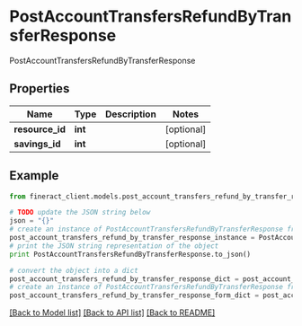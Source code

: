 # PostAccountTransfersRefundByTransferResponse

PostAccountTransfersRefundByTransferResponse

## Properties

Name | Type | Description | Notes
------------ | ------------- | ------------- | -------------
**resource_id** | **int** |  | [optional] 
**savings_id** | **int** |  | [optional] 

## Example

```python
from fineract_client.models.post_account_transfers_refund_by_transfer_response import PostAccountTransfersRefundByTransferResponse

# TODO update the JSON string below
json = "{}"
# create an instance of PostAccountTransfersRefundByTransferResponse from a JSON string
post_account_transfers_refund_by_transfer_response_instance = PostAccountTransfersRefundByTransferResponse.from_json(json)
# print the JSON string representation of the object
print PostAccountTransfersRefundByTransferResponse.to_json()

# convert the object into a dict
post_account_transfers_refund_by_transfer_response_dict = post_account_transfers_refund_by_transfer_response_instance.to_dict()
# create an instance of PostAccountTransfersRefundByTransferResponse from a dict
post_account_transfers_refund_by_transfer_response_form_dict = post_account_transfers_refund_by_transfer_response.from_dict(post_account_transfers_refund_by_transfer_response_dict)
```
[[Back to Model list]](../README.md#documentation-for-models) [[Back to API list]](../README.md#documentation-for-api-endpoints) [[Back to README]](../README.md)


